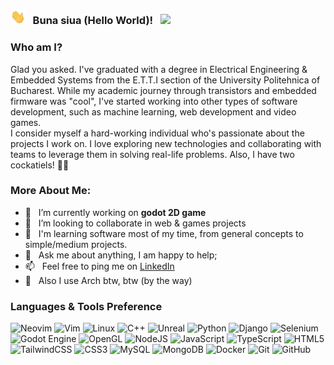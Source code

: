 ### <img src="https://raw.githubusercontent.com/ABSphreak/ABSphreak/master/gifs/Hi.gif" width ="24px"> &nbsp; Buna siua (Hello World)! &nbsp; <img src="https://github.com/TheDudeThatCode/TheDudeThatCode/blob/master/Assets/Earth.gif" width="24px">

### Who am I?
Glad you asked. I've graduated with a degree in Electrical Engineering & Embedded Systems from the E.T.T.I section of the University Politehnica of Bucharest. While my academic journey through transistors and embedded firmware was "cool", I've started working into other types of software development, such as machine learning, web development and video games.<br>
I consider myself a hard-working individual who's passionate about the projects I work on. I love exploring new technologies and collaborating with teams to leverage them in solving real-life problems. Also, I have two cockatiels! 🦜🦜

###  More About Me:
- 🔭 &nbsp; I’m currently working on **godot 2D game**
- 🤝 &nbsp; I’m looking to collaborate in web & games projects
- 🌱 &nbsp; I'm learning software most of my time, from general concepts to simple/medium projects.
- 💬 &nbsp; Ask me about anything, I am happy to help;
- 📫 &nbsp; Feel free to ping me on [LinkedIn](https://www.linkedin.com/in/vlad-penescu/)
- 🔨 &nbsp; Also I use Arch btw, btw (by the way)
  

### Languages & Tools Preference
![Neovim](https://img.shields.io/badge/NeoVim-%2357A143.svg?&style=for-the-badge&logo=neovim&logoColor=white)
![Vim](https://img.shields.io/badge/VIM-%2311AB00.svg?style=for-the-badge&logo=vim&logoColor=white)
![Linux](https://img.shields.io/badge/Arch_Linux-1793D1?style=for-the-badge&logo=arch-linux&logoColor=white)
![C++](https://img.shields.io/badge/C%2B%2B-00599C?style=for-the-badge&logo=c%2B%2B&logoColor=white)
![Unreal](https://img.shields.io/badge/-Unreal%20Engine-313131?style=for-the-badge&logo=unreal-engine&logoColor=white)
![Python](https://img.shields.io/badge/python-3670A0?style=for-the-badge&logo=python&logoColor=ffdd54)
![Django](https://img.shields.io/badge/django-%23092E20.svg?style=for-the-badge&logo=django&logoColor=white)
![Selenium](https://img.shields.io/badge/-selenium-%43B02A?style=for-the-badge&logo=selenium&logoColor=white)
![Godot Engine](https://img.shields.io/badge/GODOT-%23FFFFFF.svg?style=for-the-badge&logo=godot-engine)
![OpenGL](https://img.shields.io/badge/OpenGL-%23FFFFFF.svg?style=for-the-badge&logo=opengl)
![NodeJS](https://img.shields.io/badge/node.js-6DA55F?style=for-the-badge&logo=node.js&logoColor=white)
![JavaScript](https://img.shields.io/badge/javascript-%23323330.svg?style=for-the-badge&logo=javascript&logoColor=%23F7DF1E)
![TypeScript](https://img.shields.io/badge/typescript-%23007ACC.svg?style=for-the-badge&logo=typescript&logoColor=white)
![HTML5](https://img.shields.io/badge/html5-%23E34F26.svg?style=for-the-badge&logo=html5&logoColor=white)
![TailwindCSS](https://img.shields.io/badge/tailwindcss-%2338B2AC.svg?style=for-the-badge&logo=tailwind-css&logoColor=white)
![CSS3](https://img.shields.io/badge/css3-%231572B6.svg?style=for-the-badge&logo=css3&logoColor=white)
![MySQL](https://img.shields.io/badge/mysql-%2300f.svg?style=for-the-badge&logo=mysql&logoColor=white)
![MongoDB](https://img.shields.io/badge/MongoDB-%234ea94b.svg?style=for-the-badge&logo=mongodb&logoColor=white)
![Docker](https://img.shields.io/badge/docker-%230db7ed.svg?style=for-the-badge&logo=docker&logoColor=white)
![Git](https://img.shields.io/badge/git-%23F05033.svg?style=for-the-badge&logo=git&logoColor=white)
![GitHub](https://img.shields.io/badge/github-%23121011.svg?style=for-the-badge&logo=github&logoColor=white)

